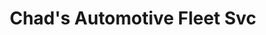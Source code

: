 ---
title: "Chad's Automotive Fleet Svc"
url: /smiths-falls/chads-automotive-fleet-svc/
shop: Autowerkstatt
---